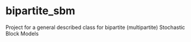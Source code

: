 # bipartite_sbm
Project for a general described class for bipartite (multipartite) Stochastic Block Models
